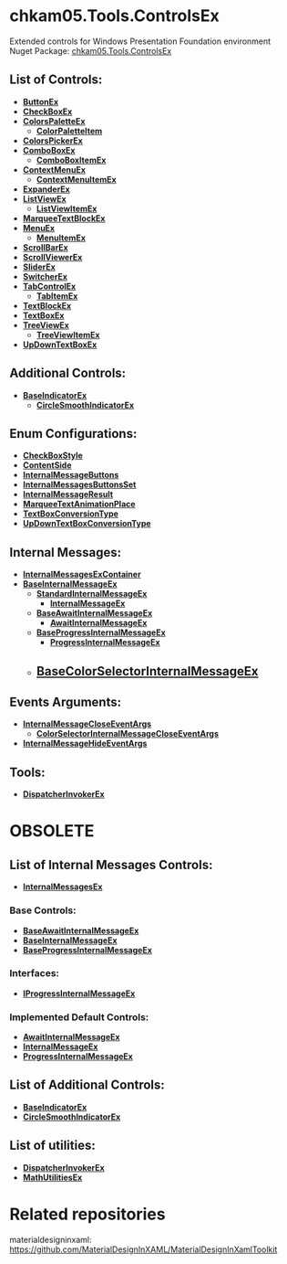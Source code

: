 # chkam05.Tools.ControlsEx
Extended controls for Windows Presentation Foundation environment  
Nuget Package: [chkam05.Tools.ControlsEx](https://www.nuget.org/packages/chkam05.Tools.ControlsEx/)  

## List of Controls:

- **[ButtonEx](Doc/ButtonEx.md)** 
- **[CheckBoxEx](Doc/CheckBoxEx.md)** 
- **[ColorsPaletteEx](Doc/ColorsPaletteEx.md)** 
  - **[ColorPaletteItem](Doc/ColorPaletteItem.md)** 
- **[ColorsPickerEx](Doc/ColorsPickerEx.md)** 
- **[ComboBoxEx](Doc/ComboBoxEx.md)** 
  - **[ComboBoxItemEx](Doc/ComboBoxItemEx.md)** 
- **[ContextMenuEx](Doc/ContextMenuEx.md)** 
  - **[ContextMenuItemEx](Doc/ContextMenuItemEx.md)** 
- **[ExpanderEx](Doc/ExpanderEx.md)** 
- **[ListViewEx](Doc/ListViewEx.md)** 
  - **[ListViewItemEx](Doc/ListViewItemEx.md)** 
- **[MarqueeTextBlockEx](Doc/MarqueeTextBlockEx.md)** 
- **[MenuEx](Doc/MenuEx.md)** 
  - **[MenuItemEx](Doc/MenuItemEx.md)** 
- **[ScrollBarEx](Doc/ScrollBarEx.md)** 
- **[ScrollViewerEx](Doc/ScrollViewerEx.md)** 
- **[SliderEx](Doc/SliderEx.md)** 
- **[SwitcherEx](Doc/SwitcherEx.md)** 
- **[TabControlEx](Doc/TabControlEx.md)** 
  - **[TabItemEx](Doc/TabItemEx.md)** 
- **[TextBlockEx](Doc/TextBlockEx.md)** 
- **[TextBoxEx](Doc/TextBoxEx.md)** 
- **[TreeViewEx](Doc/TreeViewEx.md)** 
  - **[TreeViewItemEx](Doc/TreeViewItemEx.md)** 
- **[UpDownTextBoxEx](Doc/UpDownTextBoxEx.md)** 

## Additional Controls:

- **[BaseIndicatorEx](Doc/BaseIndicatorEx.md)** 
  - **[CircleSmoothIndicatorEx](Doc/CircleSmoothIndicatorEx.md)** 

## Enum Configurations:

- **[CheckBoxStyle](Doc/CheckBoxStyle.md)** 
- **[ContentSide](Doc/ContentSide.md)** 
- **[InternalMessageButtons](Doc/InternalMessageButtons.md)** 
- **[InternalMessagesButtonsSet](Doc/InternalMessagesButtonsSet.md)** 
- **[InternalMessageResult](Doc/InternalMessageResult.md)**
- **[MarqueeTextAnimationPlace](Doc/MarqueeTextAnimationPlace.md)** 
- **[TextBoxConversionType](Doc/TextBoxConversionType.md)** 
- **[UpDownTextBoxConversionType](Doc/UpDownTextBoxConversionType.md)** 

## Internal Messages:

- **[InternalMessagesExContainer](Doc/InternalMessagesExContainer.md)** 
- **[BaseInternalMessageEx](Doc/BaseInternalMessageEx.md)** 
  - **[StandardInternalMessageEx](Doc/StandardInternalMessageEx.md)** 
    - **[InternalMessageEx](Doc/InternalMessageEx.md)** 
  - **[BaseAwaitInternalMessageEx](Doc/BaseAwaitInternalMessageEx.md)** 
    - **[AwaitInternalMessageEx](Doc/AwaitInternalMessageEx.md)** 
  - **[BaseProgressInternalMessageEx](Doc/BaseProgressInternalMessageEx.md)** 
    - **[ProgressInternalMessageEx](Doc/ProgressInternalMessageEx.md)** 
  - **[BaseColorSelectorInternalMessageEx](Doc/BaseColorSelectorInternalMessageEx.md)** 
    - 

## Events Arguments:

- **[InternalMessageCloseEventArgs](Doc/InternalMessageCloseEventArgs.md)** 
  - **[ColorSelectorInternalMessageCloseEventArgs](Doc/ColorSelectorInternalMessageCloseEventArgs.md)** 
- **[InternalMessageHideEventArgs](Doc/InternalMessageHideEventArgs.md)**

## Tools:

- **[DispatcherInvokerEx](Doc/DispatcherInvokerEx.md)** 







# OBSOLETE

## List of Internal Messages Controls:

- **[InternalMessagesEx](Doc/InternalMessagesEx.md)** 

### Base Controls:

- **[BaseAwaitInternalMessageEx](Doc/InternalMessagesEx.md)** 
- **[BaseInternalMessageEx](Doc/InternalMessagesEx.md)** 
- **[BaseProgressInternalMessageEx](Doc/InternalMessagesEx.md)** 

### Interfaces:

- **[IProgressInternalMessageEx](Doc/InternalMessagesEx.md)** 

### Implemented Default Controls:

- **[AwaitInternalMessageEx](Doc/InternalMessagesEx.md)** 
- **[InternalMessageEx](Doc/InternalMessagesEx.md)** 
- **[ProgressInternalMessageEx](Doc/InternalMessagesEx.md)** 

## List of Additional Controls:

- **[BaseIndicatorEx](Doc/IndicatorEx.md)** 
- **[CircleSmoothIndicatorEx](Doc/IndicatorEx.md)** 

## List of utilities:

- **[DispatcherInvokerEx](Doc/DispatcherInvokerEx.md)** 
- **[MathUtilitiesEx](Doc/MathUtilitiesEx.md)** 

# Related repositories 

materialdesigninxaml: https://github.com/MaterialDesignInXAML/MaterialDesignInXamlToolkit 
